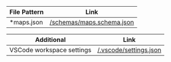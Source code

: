 | File Pattern       | Link                                                                               |
| ------------------ | ---------------------------------------------------------------------------------- |
| \*maps.json     | <a href="/schemas/maps.schema.json" >/schemas/maps.schema.json</a>     |

| Additional                | Link                                                                       |
| ------------------------- | -------------------------------------------------------------------------- |
| VSCode workspace settings | <a href="/.vscode/settings.json" >/.vscode/settings.json</a> |
